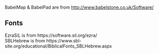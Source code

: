BabelMap & BabelPad are from http://www.babelstone.co.uk/Software/ <br>
<h2> Fonts </h2>
EzraSiL is from https://software.sil.org/ezra/ <br>
SBLHebrew is from https://www.sbl-site.org/educational/BiblicalFonts_SBLHebrew.aspx
